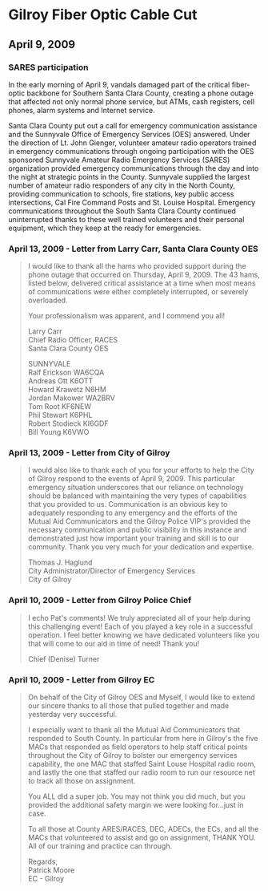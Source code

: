 # Gilroy Fiber Optic Cable Cut

## April 9, 2009

### SARES participation

<!-- markdownlint-disable MD013 -->

In the early morning of April 9, vandals damaged part of the critical fiber-optic backbone for Southern Santa Clara County, creating a phone outage that affected not only normal phone service, but ATMs, cash registers, cell phones, alarm systems and Internet service.

Santa Clara County put out a call for emergency communication assistance and the Sunnyvale Office of Emergency Services (OES) answered. Under the direction of Lt. John Gienger, volunteer amateur radio operators trained in emergency communications through ongoing participation with the OES sponsored Sunnyvale Amateur Radio Emergency Services (SARES) organization provided emergency communications through the day and into the night at strategic points in the County. Sunnyvale supplied the largest number of amateur radio responders of any city in the North County, providing communication to schools, fire stations, key public access intersections, Cal Fire Command Posts and St. Louise Hospital. Emergency communications throughout the South Santa Clara County continued uninterrupted thanks to these well trained volunteers and their personal equipment, which they keep at the ready for emergencies.

### April 13, 2009 - Letter from Larry Carr, Santa Clara County OES

> I would like to thank all the hams who provided support during the phone outage that occurred on Thursday, April 9, 2009\. The 43 hams, listed below, delivered critical assistance at a time when most means of communications were either completely interrupted, or severely overloaded.
>
> Your professionalism was apparent, and I commend you all!
>
> Larry Carr<br />
> Chief Radio Officer, RACES<br />
> Santa Clara County OES
>
> SUNNYVALE<br />
> Ralf Erickson WA6CQA<br />
> Andreas Ott K6OTT<br />
> Howard Krawetz N6HM<br />
> Jordan Makower WA2BRV<br />
> Tom Root KF6NEW<br />
> Phil Stewart K6PHL<br />
> Robert Stodieck KI6GDF<br />
> Bill Young K6VWO

### April 13, 2009 - Letter from City of Gilroy

> I would also like to thank each of you for your efforts to help the City of Gilroy respond to the events of April 9, 2009\. This particular emergency situation underscores that our reliance on technology should be balanced with maintaining the very types of capabilities that you provided to us. Communication is an obvious key to adequately responding to any emergency and the efforts of the Mutual Aid Communicators and the Gilroy Police VIP's provided the necessary communication and public visibility in this instance and demonstrated just how important your training and skill is to our community. Thank you very much for your dedication and expertise.
>
> Thomas J. Haglund<br />
> City Administrator/Director of Emergency Services<br />
> City of Gilroy

### April 10, 2009 - Letter from Gilroy Police Chief

> I echo Pat's comments! We truly appreciated all of your help during this challenging event! Each of you played a key role in a successful operation. I feel better knowing we have dedicated volunteers like you that will come to our aid in time of need! Thank you!
>
> Chief (Denise) Turner

### April 10, 2009 - Letter from Gilroy EC

> On behalf of the City of Gilroy OES and Myself, I would like to extend our sincere thanks to all those that pulled together and made yesterday very successful.
>
> I especially want to thank all the Mutual Aid Communicators that responded to South County. In particular from here in Gilroy's the five MACs that responded as field operators to help staff critical points throughout the City of Gilroy to bolster our emergency services capability, the one MAC that staffed Saint Louse Hospital radio room, and lastly the one that staffed our radio room to run our resource net to track all those on assignment.
>
> You ALL did a super job. You may not think you did much, but you provided the additional safety margin we were looking for...just in case.
>
> To all those at County ARES/RACES, DEC, ADECs, the ECs, and all the MACs that volunteered to assist and go on assignment, THANK YOU. All of our training and practice can through.
>
> Regards,<br />
> Patrick Moore<br />
> EC - Gilroy
